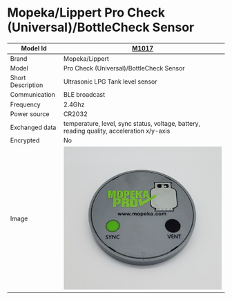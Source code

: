# Mopeka/Lippert Pro Check (Universal)/BottleCheck Sensor

|Model Id|[M1017](https://github.com/theengs/decoder/blob/development/src/devices/Mopeka_json.h)|
|-|-|
|Brand|Mopeka/Lippert|
|Model|Pro Check (Universal)/BottleCheck Sensor|
|Short Description|Ultrasonic LPG Tank level sensor|
|Communication|BLE broadcast|
|Frequency|2.4Ghz|
|Power source|CR2032|
|Exchanged data|temperature, level, sync status, voltage, battery, reading quality, acceleration x/y-axis|
|Encrypted|No|
|Image|![M1017](./../img/M1017.png)|